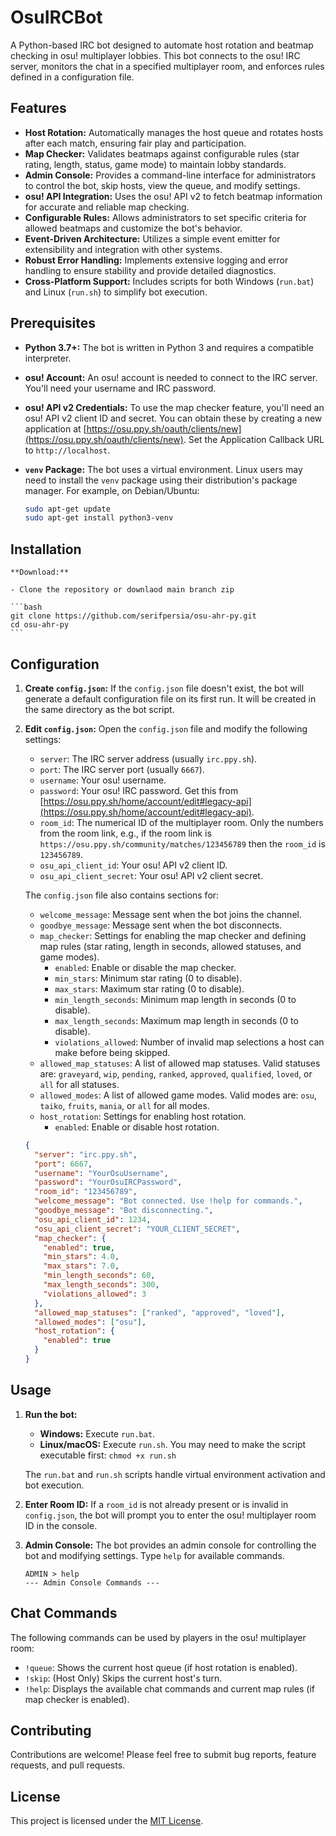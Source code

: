 # OsuIRCBot

A Python-based IRC bot designed to automate host rotation and beatmap checking in osu! multiplayer lobbies. This bot connects to the osu! IRC server, monitors the chat in a specified multiplayer room, and enforces rules defined in a configuration file.

## Features

*   **Host Rotation:** Automatically manages the host queue and rotates hosts after each match, ensuring fair play and participation.
*   **Map Checker:** Validates beatmaps against configurable rules (star rating, length, status, game mode) to maintain lobby standards.
*   **Admin Console:** Provides a command-line interface for administrators to control the bot, skip hosts, view the queue, and modify settings.
*   **osu! API Integration:** Uses the osu! API v2 to fetch beatmap information for accurate and reliable map checking.
*   **Configurable Rules:**  Allows administrators to set specific criteria for allowed beatmaps and customize the bot's behavior.
*   **Event-Driven Architecture:** Utilizes a simple event emitter for extensibility and integration with other systems.
*   **Robust Error Handling:** Implements extensive logging and error handling to ensure stability and provide detailed diagnostics.
*   **Cross-Platform Support:** Includes scripts for both Windows (`run.bat`) and Linux (`run.sh`) to simplify bot execution.

## Prerequisites

*   **Python 3.7+:** The bot is written in Python 3 and requires a compatible interpreter.
*   **osu! Account:** An osu! account is needed to connect to the IRC server.  You'll need your username and IRC password.
*   **osu! API v2 Credentials:** To use the map checker feature, you'll need an osu! API v2 client ID and secret.  You can obtain these by creating a new application at [https://osu.ppy.sh/oauth/clients/new](https://osu.ppy.sh/oauth/clients/new).  Set the Application Callback URL to `http://localhost`.
*   **`venv` Package:**  The bot uses a virtual environment. Linux users may need to install the `venv` package using their distribution's package manager. For example, on Debian/Ubuntu:

    ```bash
    sudo apt-get update
    sudo apt-get install python3-venv
    ```

## Installation

	**Download:**

	- Clone the repository or downlaod main branch zip
	
    ```bash
    git clone https://github.com/serifpersia/osu-ahr-py.git
    cd osu-ahr-py
    ```

 
## Configuration

1.  **Create `config.json`:**  If the `config.json` file doesn't exist, the bot will generate a default configuration file on its first run.  It will be created in the same directory as the bot script.

2.  **Edit `config.json`:**  Open the `config.json` file and modify the following settings:

    *   `server`: The IRC server address (usually `irc.ppy.sh`).
    *   `port`: The IRC server port (usually `6667`).
    *   `username`: Your osu! username.
    *   `password`: Your osu! IRC password.  Get this from [https://osu.ppy.sh/home/account/edit#legacy-api](https://osu.ppy.sh/home/account/edit#legacy-api).
    *   `room_id`: The numerical ID of the multiplayer room.  Only the numbers from the room link, e.g., if the room link is `https://osu.ppy.sh/community/matches/123456789` then the `room_id` is `123456789`.
    *   `osu_api_client_id`: Your osu! API v2 client ID.
    *   `osu_api_client_secret`: Your osu! API v2 client secret.

    The `config.json` file also contains sections for:

    *   `welcome_message`: Message sent when the bot joins the channel.
    *   `goodbye_message`: Message sent when the bot disconnects.
    *   `map_checker`: Settings for enabling the map checker and defining map rules (star rating, length in seconds, allowed statuses, and game modes).
        *   `enabled`: Enable or disable the map checker.
        *   `min_stars`: Minimum star rating (0 to disable).
        *   `max_stars`: Maximum star rating (0 to disable).
        *   `min_length_seconds`: Minimum map length in seconds (0 to disable).
        *   `max_length_seconds`: Maximum map length in seconds (0 to disable).
        *   `violations_allowed`: Number of invalid map selections a host can make before being skipped.
    *   `allowed_map_statuses`:  A list of allowed map statuses. Valid statuses are: `graveyard`, `wip`, `pending`, `ranked`, `approved`, `qualified`, `loved`, or `all` for all statuses.
    *   `allowed_modes`: A list of allowed game modes. Valid modes are: `osu`, `taiko`, `fruits`, `mania`, or `all` for all modes.
    *   `host_rotation`: Settings for enabling host rotation.
        *   `enabled`: Enable or disable host rotation.

    ```json
    {
      "server": "irc.ppy.sh",
      "port": 6667,
      "username": "YourOsuUsername",
      "password": "YourOsuIRCPassword",
      "room_id": "123456789",
      "welcome_message": "Bot connected. Use !help for commands.",
      "goodbye_message": "Bot disconnecting.",
      "osu_api_client_id": 1234,
      "osu_api_client_secret": "YOUR_CLIENT_SECRET",
      "map_checker": {
        "enabled": true,
        "min_stars": 4.0,
        "max_stars": 7.0,
        "min_length_seconds": 60,
        "max_length_seconds": 300,
        "violations_allowed": 3
      },
      "allowed_map_statuses": ["ranked", "approved", "loved"],
      "allowed_modes": ["osu"],
      "host_rotation": {
        "enabled": true
      }
    }
    ```

## Usage

1.  **Run the bot:**

    *   **Windows:** Execute `run.bat`.
    *   **Linux/macOS:** Execute `run.sh`.  You may need to make the script executable first: `chmod +x run.sh`

    The `run.bat` and `run.sh` scripts handle virtual environment activation and bot execution.

2.  **Enter Room ID:** If a `room_id` is not already present or is invalid in `config.json`, the bot will prompt you to enter the osu! multiplayer room ID in the console.

3.  **Admin Console:**  The bot provides an admin console for controlling the bot and modifying settings. Type `help` for available commands.

    ```
    ADMIN > help
    --- Admin Console Commands ---
    ```

## Chat Commands

The following commands can be used by players in the osu! multiplayer room:

*   `!queue`: Shows the current host queue (if host rotation is enabled).
*   `!skip`: (Host Only) Skips the current host's turn.
*   `!help`: Displays the available chat commands and current map rules (if map checker is enabled).

## Contributing

Contributions are welcome! Please feel free to submit bug reports, feature requests, and pull requests.

## License

This project is licensed under the [MIT License](LICENSE).